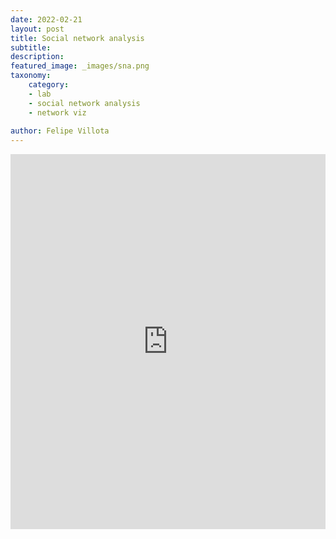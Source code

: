 ```yaml
---
date: 2022-02-21
layout: post
title: Social network analysis
subtitle: 
description: 
featured_image: _images/sna.png  
taxonomy:
    category: 
    - lab
    - social network analysis
    - network viz
    
author: Felipe Villota 
---
```

<embed 
    src="https://felipevillota.com/wp-content/uploads/2024/11/sna_reexam.pdf" 
    width="100%" 
    height="600px" 
    type="application/pdf">
